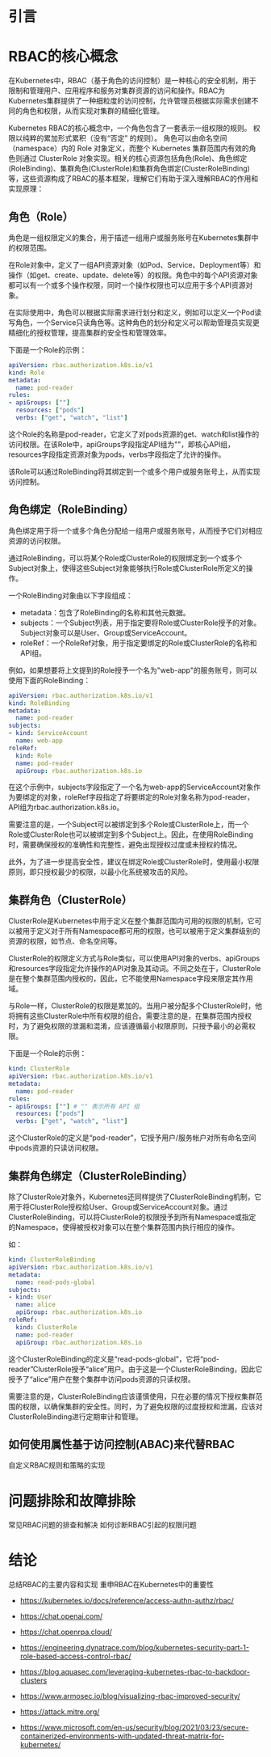 # 引言

# RBAC的核心概念

在Kubernetes中，RBAC（基于角色的访问控制）是一种核心的安全机制，用于限制和管理用户、应用程序和服务对集群资源的访问和操作。RBAC为Kubernetes集群提供了一种细粒度的访问控制，允许管理员根据实际需求创建不同的角色和权限，从而实现对集群的精细化管理。

Kubernetes RBAC的核心概念中，一个角色包含了一套表示一组权限的规则。 权限以纯粹的累加形式累积（没有“否定” 的规则）。 角色可以由命名空间（namespace）内的 Role 对象定义，而整个 Kubernetes 集群范围内有效的角色则通过 ClusterRole 对象实现。相关的核心资源包括角色(Role)、角色绑定(RoleBinding)、集群角色(ClusterRole)和集群角色绑定(ClusterRoleBinding)等，这些资源构成了RBAC的基本框架，理解它们有助于深入理解RBAC的作用和实现原理：

## 角色（Role）

角色是一组权限定义的集合，用于描述一组用户或服务账号在Kubernetes集群中的权限范围。

在Role对象中，定义了一组API资源对象（如Pod、Service、Deployment等）和操作（如get、create、update、delete等）的权限。角色中的每个API资源对象都可以有一个或多个操作权限，同时一个操作权限也可以应用于多个API资源对象。

在实际使用中，角色可以根据实际需求进行划分和定义，例如可以定义一个Pod读写角色，一个Service只读角色等。这种角色的划分和定义可以帮助管理员实现更精细化的授权管理，提高集群的安全性和管理效率。

下面是一个Role的示例：

```yaml
apiVersion: rbac.authorization.k8s.io/v1
kind: Role
metadata:
  name: pod-reader
rules:
- apiGroups: [""]
  resources: ["pods"]
  verbs: ["get", "watch", "list"]
```

这个Role的名称是pod-reader，它定义了对pods资源的get、watch和list操作的访问权限。在该Role中，apiGroups字段指定API组为""，即核心API组，resources字段指定资源对象为pods，verbs字段指定了允许的操作。

该Role可以通过RoleBinding将其绑定到一个或多个用户或服务账号上，从而实现访问控制。

## 角色绑定（RoleBinding）

角色绑定用于将一个或多个角色分配给一组用户或服务账号，从而授予它们对相应资源的访问权限。

通过RoleBinding，可以将某个Role或ClusterRole的权限绑定到一个或多个Subject对象上，使得这些Subject对象能够执行Role或ClusterRole所定义的操作。

一个RoleBinding对象由以下字段组成：

* metadata：包含了RoleBinding的名称和其他元数据。
* subjects：一个Subject列表，用于指定要将Role或ClusterRole授予的对象。Subject对象可以是User、Group或ServiceAccount。
* roleRef：一个RoleRef对象，用于指定要绑定的Role或ClusterRole的名称和API组。

例如，如果想要将上文提到的Role授予一个名为"web-app"的服务账号，则可以使用下面的RoleBinding：

```yaml
apiVersion: rbac.authorization.k8s.io/v1
kind: RoleBinding
metadata:
  name: pod-reader
subjects:
- kind: ServiceAccount
  name: web-app
roleRef:
  kind: Role
  name: pod-reader
  apiGroup: rbac.authorization.k8s.io
```

在这个示例中，subjects字段指定了一个名为web-app的ServiceAccount对象作为要绑定的对象，roleRef字段指定了将要绑定的Role对象名称为pod-reader，API组为rbac.authorization.k8s.io。

需要注意的是，一个Subject可以被绑定到多个Role或ClusterRole上，而一个Role或ClusterRole也可以被绑定到多个Subject上。因此，在使用RoleBinding时，需要确保授权的准确性和完整性，避免出现授权过度或未授权的情况。

此外，为了进一步提高安全性，建议在绑定Role或ClusterRole时，使用最小权限原则，即只授权最少的权限，以最小化系统被攻击的风险。

## 集群角色（ClusterRole）

ClusterRole是Kubernetes中用于定义在整个集群范围内可用的权限的机制，它可以被用于定义对于所有Namespace都可用的权限，也可以被用于定义集群级别的资源的权限，如节点、命名空间等。

ClusterRole的权限定义方式与Role类似，可以使用API对象的verbs、apiGroups和resources字段指定允许操作的API对象及其动词。不同之处在于，ClusterRole是在整个集群范围内授权的，因此，它不能使用Namespace字段来限定其作用域。

与Role一样，ClusterRole的权限是累加的。当用户被分配多个ClusterRole时，他将拥有这些ClusterRole中所有权限的组合。需要注意的是，在集群范围内授权时，为了避免权限的泄漏和混淆，应该遵循最小权限原则，只授予最小的必需权限。

下面是一个Role的示例：
```yaml
kind: ClusterRole
apiVersion: rbac.authorization.k8s.io/v1
metadata:
  name: pod-reader
rules:
- apiGroups: [""] # "" 表示所有 API 组
  resources: ["pods"]
  verbs: ["get", "watch", "list"]
```

这个ClusterRole的定义是“pod-reader”，它授予用户/服务帐户对所有命名空间中pods资源的只读访问权限。

## 集群角色绑定（ClusterRoleBinding）

除了ClusterRole对象外，Kubernetes还同样提供了ClusterRoleBinding机制，它用于将ClusterRole授权给User、Group或ServiceAccount对象。通过ClusterRoleBinding，可以将ClusterRole的权限授予到所有Namespace或指定的Namespace，使得被授权对象可以在整个集群范围内执行相应的操作。

如：
```yaml
kind: ClusterRoleBinding
apiVersion: rbac.authorization.k8s.io/v1
metadata:
  name: read-pods-global
subjects:
- kind: User
  name: alice
  apiGroup: rbac.authorization.k8s.io
roleRef:
  kind: ClusterRole
  name: pod-reader
  apiGroup: rbac.authorization.k8s.io
```

这个ClusterRoleBinding的定义是“read-pods-global”，它将“pod-reader”ClusterRole授予“alice”用户。由于这是一个ClusterRoleBinding，因此它授予了“alice”用户在整个集群中访问pods资源的只读权限。

需要注意的是，ClusterRoleBinding应该谨慎使用，只在必要的情况下授权集群范围的权限，以确保集群的安全性。同时，为了避免权限的过度授权和泄漏，应该对ClusterRoleBinding进行定期审计和管理。

## 如何使用属性基于访问控制(ABAC)来代替RBAC

自定义RBAC规则和策略的实现

# 问题排除和故障排除

常见RBAC问题的排查和解决
如何诊断RBAC引起的权限问题

# 结论

总结RBAC的主要内容和实现
重申RBAC在Kubernetes中的重要性



* https://kubernetes.io/docs/reference/access-authn-authz/rbac/
* https://chat.openai.com/
* https://chat.openrpa.cloud/

* https://engineering.dynatrace.com/blog/kubernetes-security-part-1-role-based-access-control-rbac/
* https://blog.aquasec.com/leveraging-kubernetes-rbac-to-backdoor-clusters
* https://www.armosec.io/blog/visualizing-rbac-improved-security/
* https://attack.mitre.org/
* https://www.microsoft.com/en-us/security/blog/2021/03/23/secure-containerized-environments-with-updated-threat-matrix-for-kubernetes/

